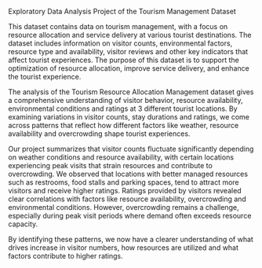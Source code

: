 Exploratory Data Analysis Project of the Tourism Management Dataset

This dataset contains data on tourism management, with a focus on resource allocation and service delivery at various tourist destinations. The dataset includes information on visitor counts, environmental factors, resource type and availability, visitor reviews and other key indicators that affect tourist experiences. The purpose of this dataset is to support the optimization of resource allocation, improve service delivery, and enhance the tourist experience.

The analysis of the Tourism Resource Allocation Management dataset gives a comprehensive understanding of visitor behavior, resource availability, environmental conditions and ratings at 3 different tourist locations. By examining variations in visitor counts, stay durations and ratings, we come across patterns that reflect how different factors like weather, resource availability and overcrowding shape tourist experiences.

Our project summarizes that visitor counts fluctuate significantly depending on weather conditions and resource availability, with certain locations experiencing peak visits that strain resources and contribute to overcrowding. We observed that locations with better managed resources such as restrooms, food stalls and parking spaces, tend to attract more visitors and receive higher ratings. Ratings provided by visitors revealed clear correlations with factors like resource availability, overcrowding and environmental conditions. However, overcrowding remains a challenge, especially during peak visit periods where demand often exceeds resource capacity. 

By identifying these patterns, we now have a clearer understanding of what drives increase in visitor numbers, how resources are utilized and what factors contribute to higher ratings. 
